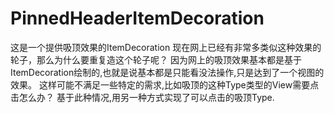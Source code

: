 
# PinnedHeaderItemDecoration
这是一个提供吸顶效果的ItemDecoration
现在网上已经有非常多类似这种效果的轮子，那么为什么要重复造这个轮子呢？
因为网上的吸顶效果基本都是基于ItemDecoration绘制的,也就是说基本都是只能看没法操作,只是达到了一个视图的效果。
这样可能不满足一些特定的需求,比如吸顶的这种Type类型的View需要点击怎么办？
基于此种情况,用另一种方式实现了可以点击的吸顶Type.
